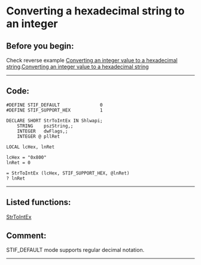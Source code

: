 
# Converting a hexadecimal string to an integer

## Before you begin:
Check reverse example <a href="?example=260">Converting an integer value to a hexadecimal string</a>.[Converting an integer value to a hexadecimal string](sample_260.md)  
  
***  


## Code:
```foxpro  
#DEFINE STIF_DEFAULT               0
#DEFINE STIF_SUPPORT_HEX           1

DECLARE SHORT StrToIntEx IN Shlwapi;
	STRING    pszString,;
	INTEGER   dwFlags,;
	INTEGER @ pllRet

LOCAL lcHex, lnRet

lcHex = "0x800"
lnRet = 0

= StrToIntEx (lcHex, STIF_SUPPORT_HEX, @lnRet)
? lnRet  
```  
***  


## Listed functions:
[StrToIntEx](../libraries/shlwapi/StrToIntEx.md)  

## Comment:
STIF_DEFAULT mode supports regular decimal notation.  
  
***  

